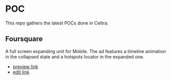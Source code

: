 POC
===

This repo gathers the latest POCs done in Celtra.

Foursquare
-------

A full screen expanding unit for Mobile. 
The ad features a timeline animation in the collapsed state and a hotspots locator in the expanded one.

* [preview link](http://condenast.celtra.com/preview/fb625103)
* [edit link](https://condenast.celtra.com/builder/#path=ads/fb625103)

